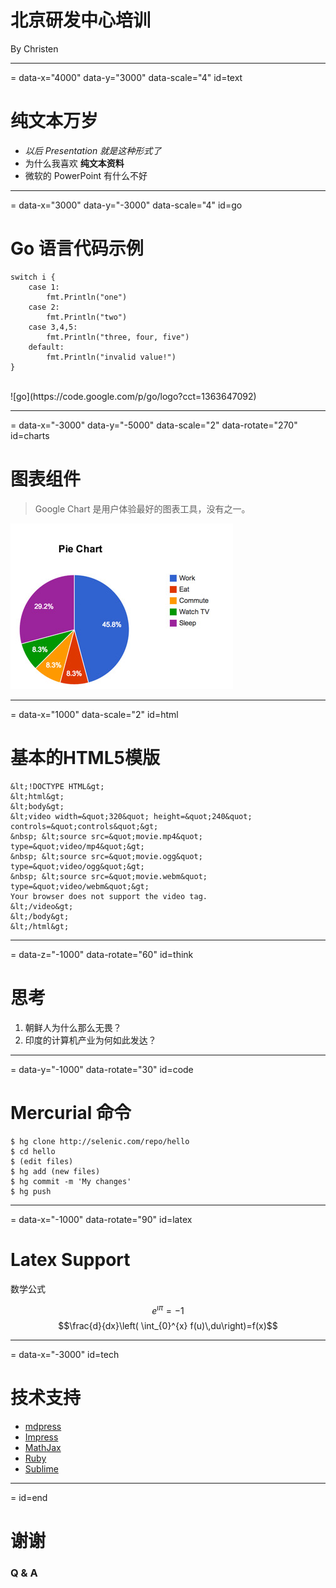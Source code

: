 # 北京研发中心培训

By Christen

----
= data-x="4000" data-y="3000" data-scale="4" id=text
# 纯文本万岁

- _以后 Presentation 就是这种形式了_
- 为什么我喜欢 **纯文本资料**
- 微软的 PowerPoint 有什么不好

----
= data-x="3000" data-y="-3000" data-scale="4" id=go

# Go 语言代码示例

```
switch i {
    case 1:
        fmt.Println("one")
    case 2:
        fmt.Println("two")
    case 3,4,5:
        fmt.Println("three, four, five")
    default:
        fmt.Println("invalid value!")
}
```
<br/>
![go](https://code.google.com/p/go/logo?cct=1363647092)

----
= data-x="-3000" data-y="-5000" data-scale="2"   data-rotate="270" id=charts
# 图表组件

>Google Chart 是用户体验最好的图表工具，没有之一。

![go](img/charts.jpg)

----
= data-x="1000" data-scale="2" id=html
#  基本的HTML5模版

```
&lt;!DOCTYPE HTML&gt;
&lt;html&gt;
&lt;body&gt;
&lt;video width=&quot;320&quot; height=&quot;240&quot; controls=&quot;controls&quot;&gt;
&nbsp; &lt;source src=&quot;movie.mp4&quot; type=&quot;video/mp4&quot;&gt;
&nbsp; &lt;source src=&quot;movie.ogg&quot; type=&quot;video/ogg&quot;&gt;
&nbsp; &lt;source src=&quot;movie.webm&quot; type=&quot;video/webm&quot;&gt;
Your browser does not support the video tag.
&lt;/video&gt;
&lt;/body&gt;
&lt;/html&gt;
```

----
= data-z="-1000"  data-rotate="60" id=think

# 思考 

1. 朝鲜人为什么那么无畏？
2. 印度的计算机产业为何如此发达？

----
= data-y="-1000"  data-rotate="30" id=code

# Mercurial 命令
```
$ hg clone http://selenic.com/repo/hello
$ cd hello
$ (edit files)
$ hg add (new files)
$ hg commit -m 'My changes'
$ hg push
```
----
=  data-x="-1000"  data-rotate="90" id=latex

# Latex Support

数学公式

$$e^{\imath\pi} = -1$$
$$\frac{d}{dx}\left( \int_{0}^{x} f(u)\,du\right)=f(x)$$

----
=  data-x="-3000" id=tech

# 技术支持

- [mdpress](http://documentup.com/egonschiele/mdpress)
- [Impress](http://bartaz.github.io/impress.js/#/bored)
- [MathJax](http://www.mathjax.org/)
- [Ruby](http://www.ruby-lang.org/zh_cn/)
- [Sublime](http://www.sublimetext.com/)

----
= id=end

# 谢谢

### Q & A